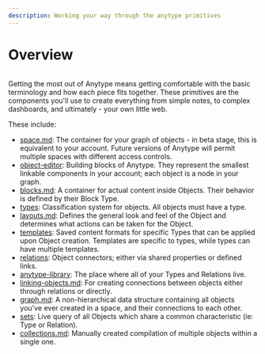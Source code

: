 ```yaml
---
description: Working your way through the anytype primitives
---
```


# Overview

<figure><img src="../.gitbook/assets/Anytype Primitives - Frame 2-2.jpg" alt=""><figcaption></figcaption></figure>

Getting the most out of Anytype means getting comfortable with the basic terminology and how each piece fits together. These primitives are the components you'll use to create everything from simple notes, to complex dashboards, and ultimately - your own little web.

These include:

* [space.md](../basics/space.md "mention"): The container for your graph of objects - in beta stage, this is equivalent to your account. Future versions of Anytype will permit multiple spaces with different access controls.
* [object-editor](../basics/object-editor/ "mention"): Building blocks of Anytype. They represent the smallest linkable components in your account; each object is a node in your graph.
* [blocks.md](../basics/object-editor/blocks.md "mention"): A container for actual content inside Objects. Their behavior is defined by their Block Type.
* [types](../basics/types/ "mention"): Classification system for objects. All objects must have a type.
* [layouts.md](../basics/types/layouts.md "mention"): Defines the general look and feel of the Object and determines what actions can be taken for the Object.
* [templates](../basics/types/templates/ "mention"): Saved content formats for specific Types that can be applied upon Object creation. Templates are specific to types, while types can have multiple templates.
* [relations](../basics/relations/ "mention"): Object connectors; either via shared properties or defined links.
* [anytype-library](../basics/anytype-library/ "mention"): The place where all of your Types and Relations live.
* [linking-objects.md](../anytype-basics/object-editor/linking-objects.md "mention"): For creating connections between objects either through relations or directly.
* [graph.md](../basics/graph.md "mention"): A non-hierarchical data structure containing all objects you've ever created in a space, and their connections to each other.
* [sets](../basics/sets/ "mention"): Live query of all Objects which share a common characteristic (ie: Type or Relation).
* [collections.md](../basics/collections.md "mention"): Manually created compilation of multiple objects within a single one.&#x20;
